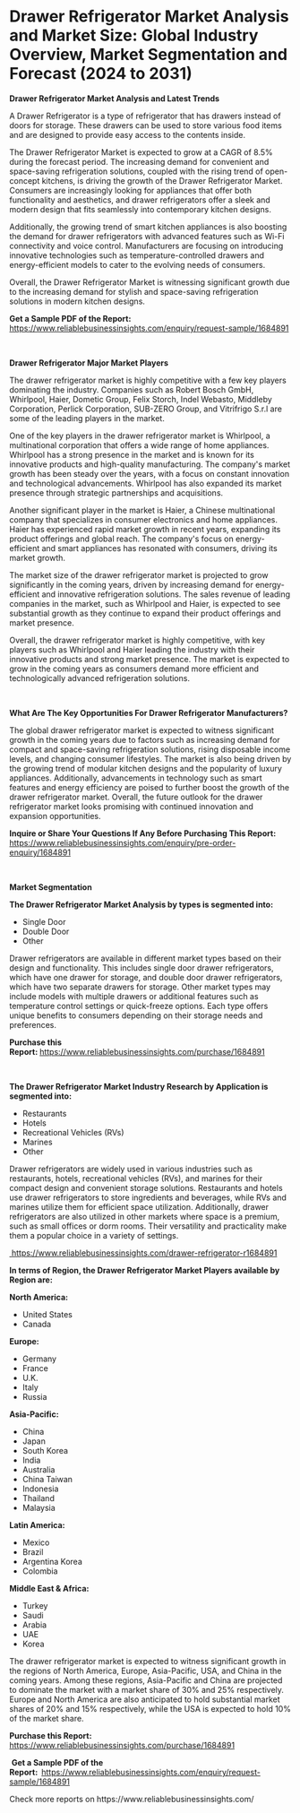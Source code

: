 <p><h1>Drawer Refrigerator Market Analysis and Market Size: Global Industry Overview, Market Segmentation and Forecast (2024 to 2031)</h1></p><p><strong>Drawer Refrigerator Market Analysis and Latest Trends</strong></p>
<p><p>A Drawer Refrigerator is a type of refrigerator that has drawers instead of doors for storage. These drawers can be used to store various food items and are designed to provide easy access to the contents inside.</p><p>The Drawer Refrigerator Market is expected to grow at a CAGR of 8.5% during the forecast period. The increasing demand for convenient and space-saving refrigeration solutions, coupled with the rising trend of open-concept kitchens, is driving the growth of the Drawer Refrigerator Market. Consumers are increasingly looking for appliances that offer both functionality and aesthetics, and drawer refrigerators offer a sleek and modern design that fits seamlessly into contemporary kitchen designs.</p><p>Additionally, the growing trend of smart kitchen appliances is also boosting the demand for drawer refrigerators with advanced features such as Wi-Fi connectivity and voice control. Manufacturers are focusing on introducing innovative technologies such as temperature-controlled drawers and energy-efficient models to cater to the evolving needs of consumers.</p><p>Overall, the Drawer Refrigerator Market is witnessing significant growth due to the increasing demand for stylish and space-saving refrigeration solutions in modern kitchen designs.</p></p>
<p><strong>Get a Sample PDF of the Report:&nbsp;</strong> <a href="https://www.reliablebusinessinsights.com/enquiry/request-sample/1684891">https://www.reliablebusinessinsights.com/enquiry/request-sample/1684891</a></p>
<p>&nbsp;</p>
<p><strong>Drawer Refrigerator Major Market Players</strong></p>
<p><p>The drawer refrigerator market is highly competitive with a few key players dominating the industry. Companies such as Robert Bosch GmbH, Whirlpool, Haier, Dometic Group, Felix Storch, Indel Webasto, Middleby Corporation, Perlick Corporation, SUB-ZERO Group, and Vitrifrigo S.r.l are some of the leading players in the market.</p><p>One of the key players in the drawer refrigerator market is Whirlpool, a multinational corporation that offers a wide range of home appliances. Whirlpool has a strong presence in the market and is known for its innovative products and high-quality manufacturing. The company's market growth has been steady over the years, with a focus on constant innovation and technological advancements. Whirlpool has also expanded its market presence through strategic partnerships and acquisitions.</p><p>Another significant player in the market is Haier, a Chinese multinational company that specializes in consumer electronics and home appliances. Haier has experienced rapid market growth in recent years, expanding its product offerings and global reach. The company's focus on energy-efficient and smart appliances has resonated with consumers, driving its market growth.</p><p>The market size of the drawer refrigerator market is projected to grow significantly in the coming years, driven by increasing demand for energy-efficient and innovative refrigeration solutions. The sales revenue of leading companies in the market, such as Whirlpool and Haier, is expected to see substantial growth as they continue to expand their product offerings and market presence.</p><p>Overall, the drawer refrigerator market is highly competitive, with key players such as Whirlpool and Haier leading the industry with their innovative products and strong market presence. The market is expected to grow in the coming years as consumers demand more efficient and technologically advanced refrigeration solutions.</p></p>
<p>&nbsp;</p>
<p><strong>What Are The Key Opportunities For Drawer Refrigerator Manufacturers?</strong></p>
<p><p>The global drawer refrigerator market is expected to witness significant growth in the coming years due to factors such as increasing demand for compact and space-saving refrigeration solutions, rising disposable income levels, and changing consumer lifestyles. The market is also being driven by the growing trend of modular kitchen designs and the popularity of luxury appliances. Additionally, advancements in technology such as smart features and energy efficiency are poised to further boost the growth of the drawer refrigerator market. Overall, the future outlook for the drawer refrigerator market looks promising with continued innovation and expansion opportunities.</p></p>
<p><strong>Inquire or Share Your Questions If Any Before Purchasing This Report:</strong> <a href="https://www.reliablebusinessinsights.com/enquiry/pre-order-enquiry/1684891">https://www.reliablebusinessinsights.com/enquiry/pre-order-enquiry/1684891</a></p>
<p>&nbsp;</p>
<p><strong>Market Segmentation</strong></p>
<p><strong>The Drawer Refrigerator Market Analysis by types is segmented into:</strong></p>
<p><ul><li>Single Door</li><li>Double Door</li><li>Other</li></ul></p>
<p><p>Drawer refrigerators are available in different market types based on their design and functionality. This includes single door drawer refrigerators, which have one drawer for storage, and double door drawer refrigerators, which have two separate drawers for storage. Other market types may include models with multiple drawers or additional features such as temperature control settings or quick-freeze options. Each type offers unique benefits to consumers depending on their storage needs and preferences.</p></p>
<p><strong>Purchase this Report:&nbsp;</strong><a href="https://www.reliablebusinessinsights.com/purchase/1684891">https://www.reliablebusinessinsights.com/purchase/1684891</a></p>
<p>&nbsp;</p>
<p><strong>The Drawer Refrigerator Market Industry Research by Application is segmented into:</strong></p>
<p><ul><li>Restaurants</li><li>Hotels</li><li>Recreational Vehicles (RVs)</li><li>Marines</li><li>Other</li></ul></p>
<p><p>Drawer refrigerators are widely used in various industries such as restaurants, hotels, recreational vehicles (RVs), and marines for their compact design and convenient storage solutions. Restaurants and hotels use drawer refrigerators to store ingredients and beverages, while RVs and marines utilize them for efficient space utilization. Additionally, drawer refrigerators are also utilized in other markets where space is a premium, such as small offices or dorm rooms. Their versatility and practicality make them a popular choice in a variety of settings.</p></p>
<p><a href="https://www.reliablebusinessinsights.com/drawer-refrigerator-r1684891">&nbsp;https://www.reliablebusinessinsights.com/drawer-refrigerator-r1684891</a></p>
<p><strong>In terms of Region, the Drawer Refrigerator Market Players available by Region are:</strong></p>
<p>
    <p> <strong> North America: </strong>
        <ul>
            <li>United States</li>
            <li>Canada</li>
        </ul>
        </p> 
    <p> <strong> Europe: </strong>
        <ul>
            <li>Germany</li>
            <li>France</li>
            <li>U.K.</li>
            <li>Italy</li>
            <li>Russia</li>
        </ul>
        </p> 
    <p> <strong> Asia-Pacific: </strong>
        <ul>
            <li>China</li>
            <li>Japan</li>
            <li>South Korea</li>
            <li>India</li>
            <li>Australia</li>
            <li>China Taiwan</li>
            <li>Indonesia</li>
            <li>Thailand</li>
            <li>Malaysia</li>
        </ul>
        </p> 
    <p> <strong> Latin America: </strong>
        <ul>
            <li>Mexico</li>
            <li>Brazil</li>
            <li>Argentina Korea</li>
            <li>Colombia</li>
        </ul>
        </p> 
    <p> <strong> Middle East & Africa: </strong>
        <ul>
            <li>Turkey</li>
            <li>Saudi</li>
            <li>Arabia</li>
            <li>UAE</li>
            <li>Korea</li>
        </ul>
    </p>
    </p>
<p><p>The drawer refrigerator market is expected to witness significant growth in the regions of North America, Europe, Asia-Pacific, USA, and China in the coming years. Among these regions, Asia-Pacific and China are projected to dominate the market with a market share of 30% and 25% respectively. Europe and North America are also anticipated to hold substantial market shares of 20% and 15% respectively, while the USA is expected to hold 10% of the market share.</p></p>
<p><strong>Purchase this Report: </strong><a href="https://www.reliablebusinessinsights.com/purchase/1684891">https://www.reliablebusinessinsights.com/purchase/1684891</a></p>
<p>&nbsp;<strong>Get a Sample PDF of the Report:&nbsp;&nbsp;</strong><a href="https://www.reliablebusinessinsights.com/enquiry/request-sample/1684891">https://www.reliablebusinessinsights.com/enquiry/request-sample/1684891</a></p>
<p><strong></strong></p>
<p>Check more reports on https://www.reliablebusinessinsights.com/</p>